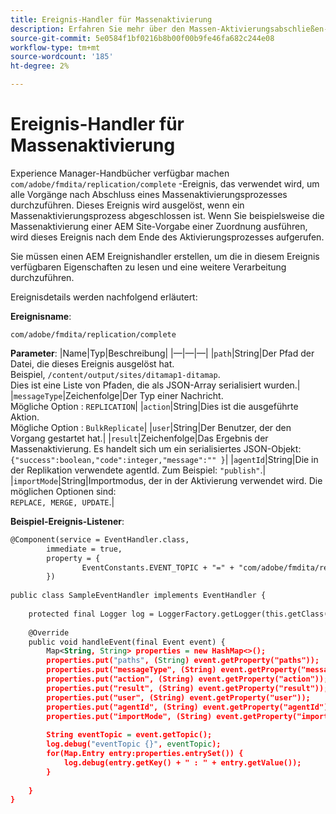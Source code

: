 ```yaml
---
title: Ereignis-Handler für Massenaktivierung
description: Erfahren Sie mehr über den Massen-Aktivierungsabschließen-Ereignishandler
source-git-commit: 5e0584f1bf0216b8b00f00b9fe46fa682c244e08
workflow-type: tm+mt
source-wordcount: '185'
ht-degree: 2%

---
```


# Ereignis-Handler für Massenaktivierung

Experience Manager-Handbücher verfügbar machen `com/adobe/fmdita/replication/complete` -Ereignis, das verwendet wird, um alle Vorgänge nach Abschluss eines Massenaktivierungsprozesses durchzuführen. Dieses Ereignis wird ausgelöst, wenn ein Massenaktivierungsprozess abgeschlossen ist. Wenn Sie beispielsweise die Massenaktivierung einer AEM Site-Vorgabe einer Zuordnung ausführen, wird dieses Ereignis nach dem Ende des Aktivierungsprozesses aufgerufen.


Sie müssen einen AEM Ereignishandler erstellen, um die in diesem Ereignis verfügbaren Eigenschaften zu lesen und eine weitere Verarbeitung durchzuführen.

Ereignisdetails werden nachfolgend erläutert:

**Ereignisname**:

```
com/adobe/fmdita/replication/complete 
```

**Parameter**: |Name|Typ|Beschreibung| |—|—|—| |`path`|String|Der Pfad der Datei, die dieses Ereignis ausgelöst hat. <br> Beispiel, `/content/output/sites/ditamap1-ditamap`. <br> Dies ist eine Liste von Pfaden, die als JSON-Array serialisiert wurden.| |`messageType`|Zeichenfolge|Der Typ einer Nachricht. <br>Mögliche Option : `REPLICATION`| |`action`|String|Dies ist die ausgeführte Aktion. <br>Mögliche Option : `BulkReplicate`| |`user`|String|Der Benutzer, der den Vorgang gestartet hat.| |`result`|Zeichenfolge|Das Ergebnis der Massenaktivierung. Es handelt sich um ein serialisiertes JSON-Objekt: <br>`{"success":boolean,"code":integer,"message":"" }`| |`agentId`|String|Die in der Replikation verwendete agentId. Zum Beispiel: `"publish"`.| |`importMode`|String|Importmodus, der in der Aktivierung verwendet wird. Die möglichen Optionen sind: <br>`REPLACE, MERGE, UPDATE`.|


**Beispiel-Ereignis-Listener**:

```XML
@Component(service = EventHandler.class,
        immediate = true,
        property = {
                EventConstants.EVENT_TOPIC + "=" + "com/adobe/fmdita/replication/complete",
        })
 
public class SampleEventHandler implements EventHandler {
 
    protected final Logger log = LoggerFactory.getLogger(this.getClass());
 
    @Override
    public void handleEvent(final Event event) {
        Map<String, String> properties = new HashMap<>();
        properties.put("paths", (String) event.getProperty("paths"));
        properties.put("messageType", (String) event.getProperty("messageType"));
        properties.put("action", (String) event.getProperty("action"));
        properties.put("result", (String) event.getProperty("result"));
        properties.put("user", (String) event.getProperty("user"));
        properties.put("agentId", (String) event.getProperty("agentId"));
        properties.put("importMode", (String) event.getProperty("importMode"));
 
        String eventTopic = event.getTopic();
        log.debug("eventTopic {}", eventTopic);
        for(Map.Entry entry:properties.entrySet()) {
            log.debug(entry.getKey() + " : " + entry.getValue());
        }
 
    }
}
```

